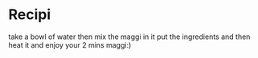# Recipi
take a bowl of water then mix the maggi in it put the ingredients and then heat it and enjoy your 2 mins maggi:)
